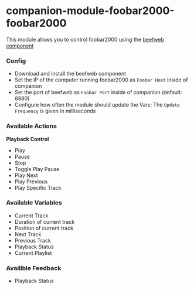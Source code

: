 # companion-module-foobar2000-foobar2000

This module allows you to control foobar2000 using the [beefweb component](https://www.foobar2000.org/components/view/foo_beefweb)

### Config

- Download and install the beefweb component
- Set the IP of the computer running foobar2000 as `Foobar Host` inside of companion
- Set the port of beefweb as `Foobar Port` inside of companion (default: 8880)
- Configure how often the module should update the Vars; The `Update Frequency` is given in milliseconds

### Available Actions

**Playback Control**

- Play
- Pause
- Stop
- Toggle Play Pause
- Play Next
- Play Previous
- Play Specific Track

### Available Variables

- Current Track
- Duration of current track
- Position of current track
- Next Track
- Previous Track
- Playback Status
- Current Playlist

### Availible Feedback

- Playback Status
